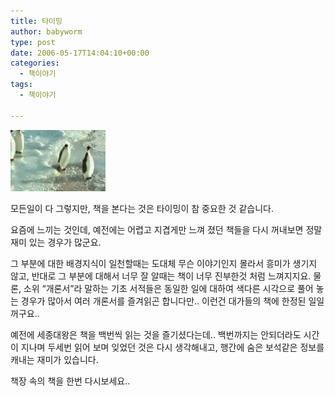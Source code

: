 ```yaml
---
title: 타이밍
author: babyworm
type: post
date: 2006-05-17T14:04:10+00:00
categories:
  - 책이야기
tags:
  - 책이야기

---
```

<img loading="lazy" decoding="async" class="alignright" src="featured_timing.gif">

모든일이 다 그렇지만,
책을 본다는 것은 타이밍이 참 중요한 것 같습니다.

요즘에 느끼는 것인데, 예전에는 어렵고 지겹게만 느껴 졌던 책들을 다시 꺼내보면 정말 재미 있는 경우가 많군요.

그 부분에 대한 배경지식이 일천할때는 도대체 무슨 이야기인지 몰라서 흥미가 생기지 않고,
반대로 그 부분에 대해서 너무 잘 알때는 책이 너무 진부한것 처럼 느껴지지요.
물론, 소위 &#8220;개론서&#8221;라 말하는 기초 서적들은 동일한 일에 대하여 색다른 시각으로 풀어 놓는 경우가 많아서 여러 개론서를 즐겨읽곤 합니다만.. 이런건 대가들의 책에 한정된 일일꺼구요..

예전에 세종대왕은 책을 백번씩 읽는 것을 즐기셨다는데.. 백번까지는 안되더라도 시간이 지나며 두세번 읽어 보며 잊었던 것은 다시 생각해내고, 행간에 숨은 보석같은 정보를 캐내는 재미가 있습니다.

책장 속의 책을 한번 다시보세요..

